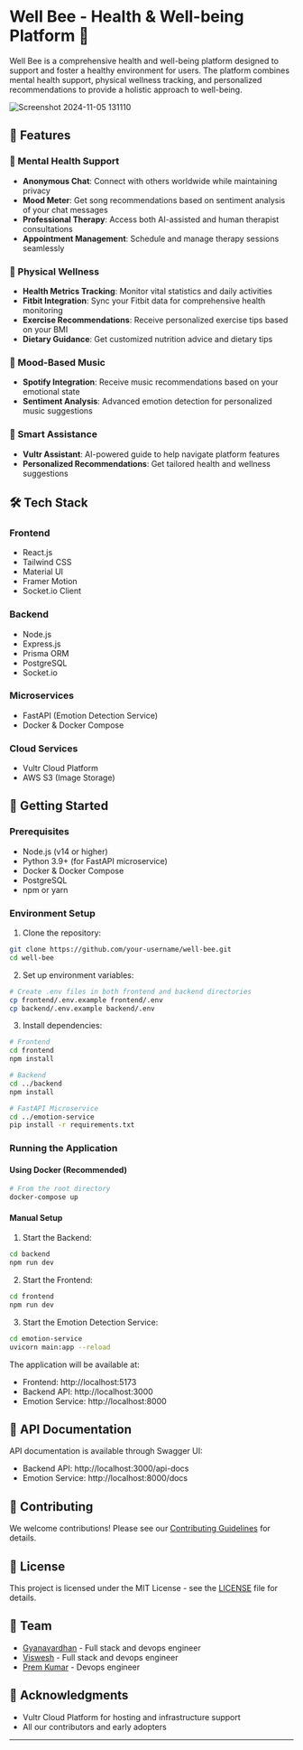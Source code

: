 # Well Bee - Health & Well-being Platform 🐝

Well Bee is a comprehensive health and well-being platform designed to support and foster a healthy environment for users. The platform combines mental health support, physical wellness tracking, and personalized recommendations to provide a holistic approach to well-being.

![Screenshot 2024-11-05 131110](https://github.com/user-attachments/assets/7adc583a-edfd-4724-80c9-241d0373be9e)


## 🌟 Features

### 🧘 Mental Health Support
- **Anonymous Chat**: Connect with others worldwide while maintaining privacy
- **Mood Meter**: Get song recommendations based on sentiment analysis of your chat messages
- **Professional Therapy**: Access both AI-assisted and human therapist consultations
- **Appointment Management**: Schedule and manage therapy sessions seamlessly

### 💪 Physical Wellness
- **Health Metrics Tracking**: Monitor vital statistics and daily activities
- **Fitbit Integration**: Sync your Fitbit data for comprehensive health monitoring
- **Exercise Recommendations**: Receive personalized exercise tips based on your BMI
- **Dietary Guidance**: Get customized nutrition advice and dietary tips

### 🎵 Mood-Based Music
- **Spotify Integration**: Receive music recommendations based on your emotional state
- **Sentiment Analysis**: Advanced emotion detection for personalized music suggestions

### 🤖 Smart Assistance
- **Vultr Assistant**: AI-powered guide to help navigate platform features
- **Personalized Recommendations**: Get tailored health and wellness suggestions

## 🛠️ Tech Stack

### Frontend
- React.js
- Tailwind CSS
- Material UI
- Framer Motion
- Socket.io Client

### Backend
- Node.js
- Express.js
- Prisma ORM
- PostgreSQL
- Socket.io

### Microservices
- FastAPI (Emotion Detection Service)
- Docker & Docker Compose

### Cloud Services
- Vultr Cloud Platform
- AWS S3 (Image Storage)

## 🚀 Getting Started

### Prerequisites
- Node.js (v14 or higher)
- Python 3.9+ (for FastAPI microservice)
- Docker & Docker Compose
- PostgreSQL
- npm or yarn

### Environment Setup

1. Clone the repository:
```bash
git clone https://github.com/your-username/well-bee.git
cd well-bee
```

2. Set up environment variables:
```bash
# Create .env files in both frontend and backend directories
cp frontend/.env.example frontend/.env
cp backend/.env.example backend/.env
```

3. Install dependencies:
```bash
# Frontend
cd frontend
npm install

# Backend
cd ../backend
npm install

# FastAPI Microservice
cd ../emotion-service
pip install -r requirements.txt
```

### Running the Application

#### Using Docker (Recommended)
```bash
# From the root directory
docker-compose up
```

#### Manual Setup

1. Start the Backend:
```bash
cd backend
npm run dev
```

2. Start the Frontend:
```bash
cd frontend
npm run dev
```

3. Start the Emotion Detection Service:
```bash
cd emotion-service
uvicorn main:app --reload
```

The application will be available at:
- Frontend: http://localhost:5173
- Backend API: http://localhost:3000
- Emotion Service: http://localhost:8000

## 📝 API Documentation

API documentation is available through Swagger UI:
- Backend API: http://localhost:3000/api-docs
- Emotion Service: http://localhost:8000/docs

## 🤝 Contributing

We welcome contributions! Please see our [Contributing Guidelines](CONTRIBUTING.md) for details.

## 📄 License

This project is licensed under the MIT License - see the [LICENSE](LICENSE) file for details.

## 👥 Team

- [Gyanavardhan](https://github.com/gyanavardhana) - Full stack and devops engineer
- [Viswesh](https://github.com/Viswesh934) - Full stack and devops engineer
- [Prem Kumar](https://github.com/Manchina) - Devops engineer

## 🙏 Acknowledgments
- Vultr Cloud Platform for hosting and infrastructure support
- All our contributors and early adopters

---
